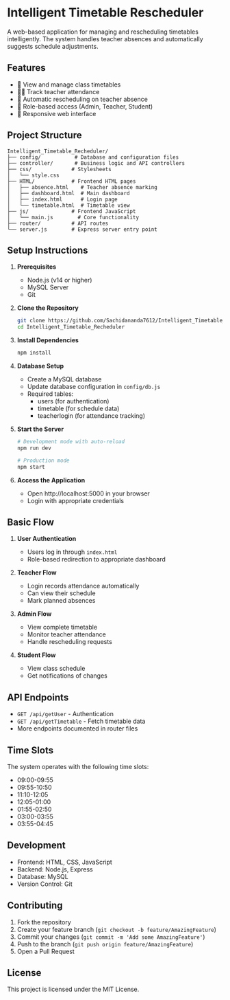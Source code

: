 # Intelligent Timetable Rescheduler

A web-based application for managing and rescheduling timetables intelligently. The system handles teacher absences and automatically suggests schedule adjustments.

## Features

- 📅 View and manage class timetables
- 👩‍🏫 Track teacher attendance
- 🔄 Automatic rescheduling on teacher absence
- 🔐 Role-based access (Admin, Teacher, Student)
- 📱 Responsive web interface

## Project Structure

```
Intelligent_Timetable_Recheduler/
├── config/           # Database and configuration files
├── controller/       # Business logic and API controllers
├── css/             # Stylesheets
│   └── style.css
├── HTML/            # Frontend HTML pages
│   ├── absence.html    # Teacher absence marking
│   ├── dashboard.html  # Main dashboard
│   ├── index.html      # Login page
│   └── timetable.html  # Timetable view
├── js/              # Frontend JavaScript
│   └── main.js        # Core functionality
├── router/          # API routes
└── server.js        # Express server entry point
```

## Setup Instructions

1. **Prerequisites**
   - Node.js (v14 or higher)
   - MySQL Server
   - Git

2. **Clone the Repository**
   ```bash
   git clone https://github.com/Sachidananda7612/Intelligent_Timetable_Recheduler.git
   cd Intelligent_Timetable_Recheduler
   ```

3. **Install Dependencies**
   ```bash
   npm install
   ```

4. **Database Setup**
   - Create a MySQL database
   - Update database configuration in `config/db.js`
   - Required tables:
     - users (for authentication)
     - timetable (for schedule data)
     - teacherlogin (for attendance tracking)

5. **Start the Server**
   ```bash
   # Development mode with auto-reload
   npm run dev

   # Production mode
   npm start
   ```

6. **Access the Application**
   - Open http://localhost:5000 in your browser
   - Login with appropriate credentials

## Basic Flow

1. **User Authentication**
   - Users log in through `index.html`
   - Role-based redirection to appropriate dashboard

2. **Teacher Flow**
   - Login records attendance automatically
   - Can view their schedule
   - Mark planned absences

3. **Admin Flow**
   - View complete timetable
   - Monitor teacher attendance
   - Handle rescheduling requests

4. **Student Flow**
   - View class schedule
   - Get notifications of changes

## API Endpoints

- `GET /api/getUser` - Authentication
- `GET /api/getTimetable` - Fetch timetable data
- More endpoints documented in router files

## Time Slots

The system operates with the following time slots:
- 09:00-09:55
- 09:55-10:50
- 11:10-12:05
- 12:05-01:00
- 01:55-02:50
- 03:00-03:55
- 03:55-04:45

## Development

- Frontend: HTML, CSS, JavaScript
- Backend: Node.js, Express
- Database: MySQL
- Version Control: Git

## Contributing

1. Fork the repository
2. Create your feature branch (`git checkout -b feature/AmazingFeature`)
3. Commit your changes (`git commit -m 'Add some AmazingFeature'`)
4. Push to the branch (`git push origin feature/AmazingFeature`)
5. Open a Pull Request

## License

This project is licensed under the MIT License.
